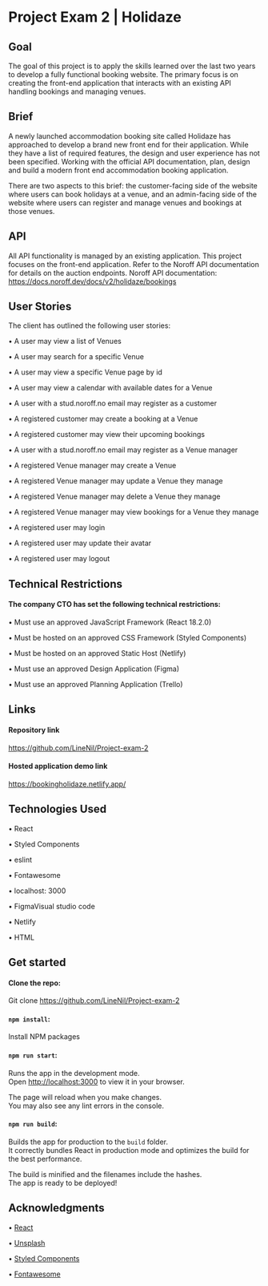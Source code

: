 # Project Exam 2 | Holidaze

## Goal
The goal of this project is to apply the skills learned over the last two years to develop a fully functional booking website. 
The primary focus is on creating the front-end application that interacts with an existing API handling bookings and managing venues.

## Brief
A newly launched accommodation booking site called Holidaze has approached to develop a brand new front end for their application. While they have a list of required features, the design and user experience has not been specified. 
Working with the official API documentation, plan, design and build a modern front end accommodation booking application.

There are two aspects to this brief: the customer-facing side of the website where users can book holidays at a venue, and an admin-facing side of the website where users can register and manage venues and bookings at those venues.

## API
All API functionality is managed by an existing application. This project focuses on the front-end application. Refer to the Noroff API documentation for details on the auction endpoints. Noroff API documentation: https://docs.noroff.dev/docs/v2/holidaze/bookings

## User Stories
The client has outlined the following user stories:

• A user may view a list of Venues

• A user may search for a specific Venue

• A user may view a specific Venue page by id

• A user may view a calendar with available dates for a Venue

• A user with a stud.noroff.no email may register as a customer

• A registered customer may create a booking at a Venue

• A registered customer may view their upcoming bookings

• A user with a stud.noroff.no email may register as a Venue manager

• A registered Venue manager may create a Venue

• A registered Venue manager may update a Venue they manage

• A registered Venue manager may delete a Venue they manage

• A registered Venue manager may view bookings for a Venue they manage

• A registered user may login

• A registered user may update their avatar

• A registered user may logout

## Technical Restrictions
#### The company CTO has set the following technical restrictions:

• Must use an approved JavaScript Framework (React 18.2.0)

• Must be hosted on an approved CSS Framework (Styled Components)

• Must be hosted on an approved Static Host (Netlify)

• Must use an approved Design Application (Figma)

• Must use an approved Planning Application (Trello)


## Links

#### Repository link 
https://github.com/LineNil/Project-exam-2

#### Hosted application demo link 
https://bookingholidaze.netlify.app/

## Technologies Used

• React

• Styled Components

• eslint
  
• Fontawesome

• localhost: 3000

• FigmaVisual studio code

• Netlify

• HTML

## Get started

#### Clone the repo:

Git clone https://github.com/LineNil/Project-exam-2

#### `npm install`:

Install NPM packages


#### `npm run start`:

Runs the app in the development mode.\
Open [http://localhost:3000](http://localhost:3000) to view it in your browser.

The page will reload when you make changes.\
You may also see any lint errors in the console.


#### `npm run build`:

Builds the app for production to the `build` folder.\
It correctly bundles React in production mode and optimizes the build for the best performance.

The build is minified and the filenames include the hashes.\
The  app is ready to be deployed!


## Acknowledgments

• [React](https://react.dev/)

• [Unsplash](https://unsplash.com/)

• [Styled Components](https://styled-components.com/)

• [Fontawesome](https://fontawesome.com/)